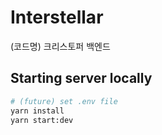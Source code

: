 # Interstellar

(코드명) 크리스토퍼 백엔드

## Starting server locally

```bash
# (future) set .env file
yarn install
yarn start:dev
```
